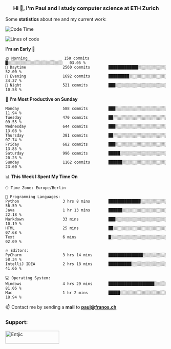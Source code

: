 <h3 align="center">Hi 👋, I'm Paul and I study computer science at ETH Zurich</h3>


Some **statistics** about me and my current work:

<!--START_SECTION:waka-->
![Code Time](http://img.shields.io/badge/Code%20Time-1%2C522%20hrs%2034%20mins-blue)

![Lines of code](https://img.shields.io/badge/From%20Hello%20World%20I%27ve%20Written-2.8%20million%20lines%20of%20code-blue)

**I'm an Early 🐤** 

```text
🌞 Morning                150 commits         █░░░░░░░░░░░░░░░░░░░░░░░░   03.05 % 
🌆 Daytime                2560 commits        █████████████░░░░░░░░░░░░   52.00 % 
🌃 Evening                1692 commits        █████████░░░░░░░░░░░░░░░░   34.37 % 
🌙 Night                  521 commits         ███░░░░░░░░░░░░░░░░░░░░░░   10.58 % 
```
📅 **I'm Most Productive on Sunday** 

```text
Monday                   588 commits         ███░░░░░░░░░░░░░░░░░░░░░░   11.94 % 
Tuesday                  470 commits         ██░░░░░░░░░░░░░░░░░░░░░░░   09.55 % 
Wednesday                644 commits         ███░░░░░░░░░░░░░░░░░░░░░░   13.08 % 
Thursday                 381 commits         ██░░░░░░░░░░░░░░░░░░░░░░░   07.74 % 
Friday                   682 commits         ███░░░░░░░░░░░░░░░░░░░░░░   13.85 % 
Saturday                 996 commits         █████░░░░░░░░░░░░░░░░░░░░   20.23 % 
Sunday                   1162 commits        ██████░░░░░░░░░░░░░░░░░░░   23.60 % 
```


📊 **This Week I Spent My Time On** 

```text
🕑︎ Time Zone: Europe/Berlin

💬 Programming Languages: 
Python                   3 hrs 8 mins        ██████████████░░░░░░░░░░░   56.59 % 
Java                     1 hr 13 mins        ██████░░░░░░░░░░░░░░░░░░░   22.18 % 
Markdown                 33 mins             ███░░░░░░░░░░░░░░░░░░░░░░   10.19 % 
HTML                     25 mins             ██░░░░░░░░░░░░░░░░░░░░░░░   07.68 % 
Text                     6 mins              █░░░░░░░░░░░░░░░░░░░░░░░░   02.09 % 

🔥 Editors: 
PyCharm                  3 hrs 14 mins       ███████████████░░░░░░░░░░   58.34 % 
IntelliJ IDEA            2 hrs 18 mins       ██████████░░░░░░░░░░░░░░░   41.66 % 

💻 Operating System: 
Windows                  4 hrs 29 mins       ████████████████████░░░░░   81.06 % 
Mac                      1 hr 2 mins         █████░░░░░░░░░░░░░░░░░░░░   18.94 % 
```


<!--END_SECTION:waka-->

📫 Contact me by sending a **mail** to **paul@franos.ch**

<h3 align="left">Support:</h3>
<p><a href="https://ko-fi.com/Entjic"> <img align="left" src="https://cdn.ko-fi.com/cdn/kofi3.png?v=3" height="40" width="168" alt="Entjic" /></a></p>
